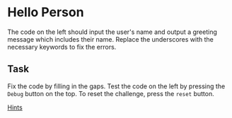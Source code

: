 # Hello Person

The code on the left should input the user's name and output a greeting message which includes their name. Replace the underscores with the necessary keywords to fix the errors.


## Task

Fix the code by filling in the gaps. Test the code on the left by pressing the `Debug` button on the top. To reset the challenge, press the `reset` button.

[Hints](https://www.w3schools.com/cs/cs_user_input.php)